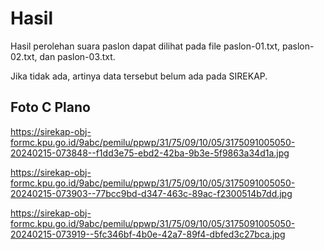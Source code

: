 # Hasil

Hasil perolehan suara paslon dapat dilihat pada file paslon-01.txt, paslon-02.txt, dan paslon-03.txt.

Jika tidak ada, artinya data tersebut belum ada pada SIREKAP.

## Foto C Plano

https://sirekap-obj-formc.kpu.go.id/9abc/pemilu/ppwp/31/75/09/10/05/3175091005050-20240215-073848--f1dd3e75-ebd2-42ba-9b3e-5f9863a34d1a.jpg

https://sirekap-obj-formc.kpu.go.id/9abc/pemilu/ppwp/31/75/09/10/05/3175091005050-20240215-073903--77bcc9bd-d347-463c-89ac-f2300514b7dd.jpg

https://sirekap-obj-formc.kpu.go.id/9abc/pemilu/ppwp/31/75/09/10/05/3175091005050-20240215-073919--5fc346bf-4b0e-42a7-89f4-dbfed3c27bca.jpg
